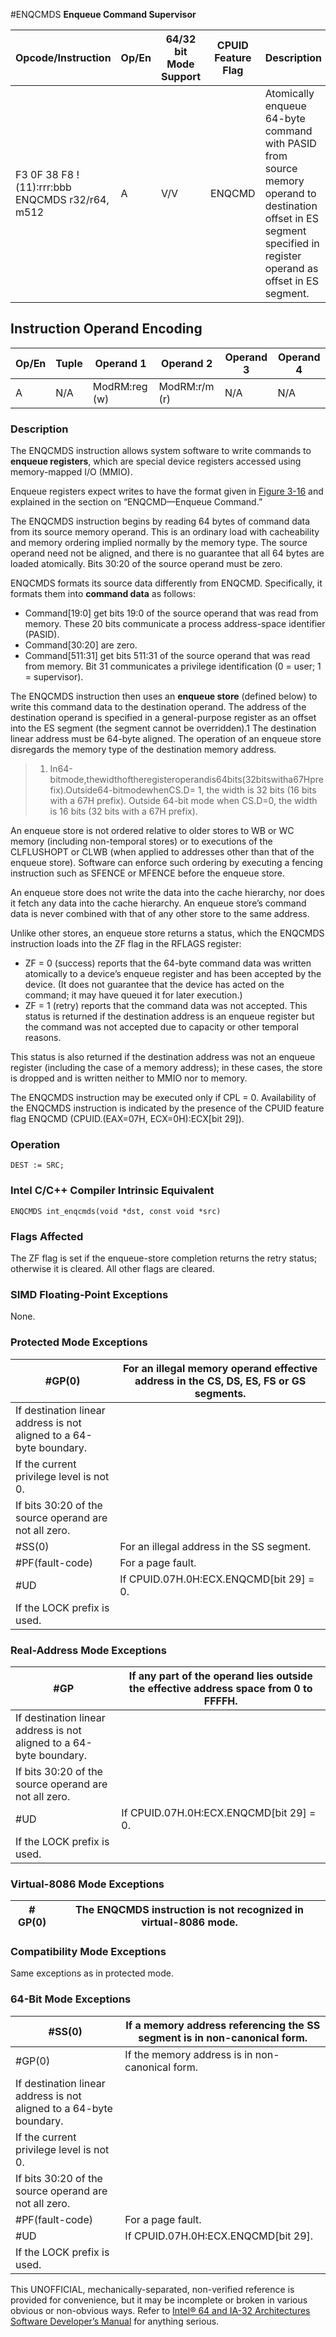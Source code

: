 #ENQCMDS
**Enqueue Command Supervisor**

| Opcode/Instruction                              | Op/En | 64/32 bit Mode Support | CPUID Feature Flag | Description                                                                                                                                                         |
| ----------------------------------------------- | ----- | ---------------------- | ------------------ | ------------------------------------------------------------------------------------------------------------------------------------------------------------------- |
| F3 0F 38 F8 !(11):rrr:bbb ENQCMDS r32/r64, m512 | A     | V/V                    | ENQCMD             | Atomically enqueue 64-byte command with PASID from source memory operand to destination offset in ES segment specified in register operand as offset in ES segment. |

## Instruction Operand Encoding

| Op/En | Tuple | Operand 1     | Operand 2     | Operand 3 | Operand 4 |
| ----- | ----- | ------------- | ------------- | --------- | --------- |
| A     | N/A   | ModRM:reg (w) | ModRM:r/m (r) | N/A       | N/A       |

### Description

The ENQCMDS instruction allows system software to write commands to **enqueue registers**, which are special device registers accessed using memory-mapped I/O (MMIO).

Enqueue registers expect writes to have the format given in [Figure 3-16](/x86/enqcmd#fig-3-16) and explained in the section on “ENQCMD—Enqueue Command.”

The ENQCMDS instruction begins by reading 64 bytes of command data from its source memory operand. This is an ordinary load with cacheability and memory ordering implied normally by the memory type. The source operand need not be aligned, and there is no guarantee that all 64 bytes are loaded atomically. Bits 30:20 of the source operand must be zero.

ENQCMDS formats its source data differently from ENQCMD. Specifically, it formats them into **command data** as follows:

- Command[19:0] get bits 19:0 of the source operand that was read from memory. These 20 bits communicate a process address-space identifier (PASID).
- Command[30:20] are zero.
- Command[511:31] get bits 511:31 of the source operand that was read from memory. Bit 31 communicates a privilege identification (0 = user; 1 = supervisor).

The ENQCMDS instruction then uses an **enqueue store** (defined below) to write this command data to the destination operand. The address of the destination operand is specified in a general-purpose register as an offset into the ES segment (the segment cannot be overridden).1 The destination linear address must be 64-byte aligned. The operation of an enqueue store disregards the memory type of the destination memory address.

> 1. In64-bitmode,thewidthoftheregisteroperandis64bits(32bitswitha67Hprefix).Outside64-bitmodewhenCS.D= 1, the width is 32 bits (16 bits with a 67H prefix). Outside 64-bit mode when CS.D=0, the width is 16 bits (32 bits with a 67H prefix).

An enqueue store is not ordered relative to older stores to WB or WC memory (including non-temporal stores) or to executions of the CLFLUSHOPT or CLWB (when applied to addresses other than that of the enqueue store). Software can enforce such ordering by executing a fencing instruction such as SFENCE or MFENCE before the enqueue store.

An enqueue store does not write the data into the cache hierarchy, nor does it fetch any data into the cache hierarchy. An enqueue store’s command data is never combined with that of any other store to the same address.

Unlike other stores, an enqueue store returns a status, which the ENQCMDS instruction loads into the ZF flag in the RFLAGS register:

- ZF = 0 (success) reports that the 64-byte command data was written atomically to a device’s enqueue register and has been accepted by the device. (It does not guarantee that the device has acted on the command; it may have queued it for later execution.)
- ZF = 1 (retry) reports that the command data was not accepted. This status is returned if the destination address is an enqueue register but the command was not accepted due to capacity or other temporal reasons.

This status is also returned if the destination address was not an enqueue register (including the case of a memory address); in these cases, the store is dropped and is written neither to MMIO nor to memory.

The ENQCMDS instruction may be executed only if CPL = 0. Availability of the ENQCMDS instruction is indicated by the presence of the CPUID feature flag ENQCMD (CPUID.(EAX=07H, ECX=0H):ECX[bit 29]).

### Operation

```
DEST := SRC;

```

### Intel C/C++ Compiler Intrinsic Equivalent

```
ENQCMDS int_enqcmds(void *dst, const void *src)

```

### Flags Affected

The ZF flag is set if the enqueue-store completion returns the retry status; otherwise it is cleared. All other flags are cleared.

### SIMD Floating-Point Exceptions

None.

### Protected Mode Exceptions

| \#​​​​GP(0)                                                         | For an illegal memory operand effective address in the CS, DS, ES, FS or GS segments. |
| ------------------------------------------------------------------- | ------------------------------------------------------------------------------------- |
| If destination linear address is not aligned to a 64-byte boundary. |
| If the current privilege level is not 0.                            |
| If bits 30:20 of the source operand are not all zero.               |
| \#​​​​​SS(0)                                                        | For an illegal address in the SS segment.                                             |
| \#​PF(fault-code)                                                   | For a page fault.                                                                     |
| #​​​UD                                                              | If CPUID.07H.0H:ECX.ENQCMD[bit 29] = 0.                                               |
| If the LOCK prefix is used.                                         |

### Real-Address Mode Exceptions

| \#​​​​GP                                                            | If any part of the operand lies outside the effective address space from 0 to FFFFH. |
| ------------------------------------------------------------------- | ------------------------------------------------------------------------------------ |
| If destination linear address is not aligned to a 64-byte boundary. |
| If bits 30:20 of the source operand are not all zero.               |
| #​​​UD                                                              | If CPUID.07H.0H:ECX.ENQCMD[bit 29] = 0.                                              |
| If the LOCK prefix is used.                                         |

### Virtual-8086 Mode Exceptions

| \#​​​​GP(0) | The ENQCMDS instruction is not recognized in virtual-8086 mode. |
| ----------- | --------------------------------------------------------------- |

### Compatibility Mode Exceptions

Same exceptions as in protected mode.

### 64-Bit Mode Exceptions

| \#​​​​​SS(0)                                                        | If a memory address referencing the SS segment is in non-canonical form. |
| ------------------------------------------------------------------- | ------------------------------------------------------------------------ |
| \#​​​​GP(0)                                                         | If the memory address is in non-canonical form.                          |
| If destination linear address is not aligned to a 64-byte boundary. |
| If the current privilege level is not 0.                            |
| If bits 30:20 of the source operand are not all zero.               |
| \#​PF(fault-code)                                                   | For a page fault.                                                        |
| #​​​UD                                                              | If CPUID.07H.0H:ECX.ENQCMD[bit 29].                                      |
| If the LOCK prefix is used.                                         |

This UNOFFICIAL, mechanically-separated, non-verified reference is provided for convenience, but it may be
incomplete or broken in various obvious or non-obvious
ways. Refer to [Intel® 64 and IA-32 Architectures Software Developer’s Manual](https://software.intel.com/en-us/download/intel-64-and-ia-32-architectures-sdm-combined-volumes-1-2a-2b-2c-2d-3a-3b-3c-3d-and-4) for anything serious.
